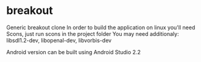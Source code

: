 # breakout
Generic breakout clone
In order to build the application on linux you'll need Scons, just run scons in the project folder
You may need additionaly: libsdl1.2-dev, libopenal-dev, libvorbis-dev

Android version can be built using Android Studio 2.2
